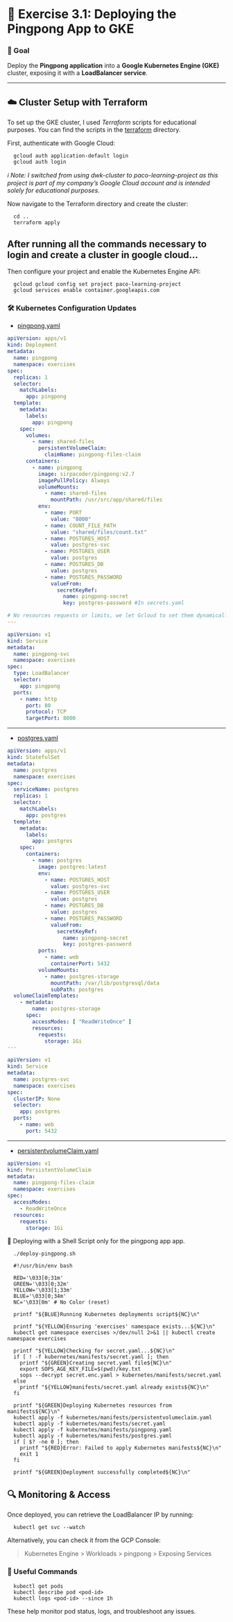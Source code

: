 # 🚀 Exercise 3.1: Deploying the Pingpong App to GKE

### 🎯 Goal

Deploy the **Pingpong application** into a **Google Kubernetes Engine (GKE)**
cluster, exposing it with a **LoadBalancer service**.

---

## ☁️ Cluster Setup with Terraform

To set up the GKE cluster, I used _Terraform_ scripts for educational purposes.
You can find the scripts in the [terraform](../terraform) directory.

First, authenticate with Google Cloud:

```shell
  gcloud auth application-default login
  gcloud auth login
```

_ℹ️ Note: I switched from using dwk-cluster to paco-learning-project as this
project is part of my company’s Google Cloud account and is intended solely for
educational purposes._

Now navigate to the Terraform directory and create the cluster:

```shell
  cd ..
  terraform apply
```

## After running all the commands necessary to login and create a cluster in google cloud...

Then configure your project and enable the Kubernetes Engine API:

```shell
  gcloud gcloud config set project paco-learning-project
  gcloud services enable container.googleapis.com
```

### 🛠️ Kubernetes Configuration Updates

- [pingpong.yaml](manifests/pingpong.yaml)

```yaml
apiVersion: apps/v1
kind: Deployment
metadata:
  name: pingpong
  namespace: exercises
spec:
  replicas: 1
  selector:
    matchLabels:
      app: pingpong
  template:
    metadata:
      labels:
        app: pingpong
    spec:
      volumes:
        - name: shared-files
          persistentVolumeClaim:
            claimName: pingpong-files-claim
      containers:
        - name: pingpong
          image: sirpacoder/pingpong:v2.7
          imagePullPolicy: Always
          volumeMounts:
            - name: shared-files
              mountPath: /usr/src/app/shared/files
          env:
            - name: PORT
              value: "8000"
            - name: COUNT_FILE_PATH
              value: "shared/files/count.txt"
            - name: POSTGRES_HOST
              value: postgres-svc
            - name: POSTGRES_USER
              value: postgres
            - name: POSTGRES_DB
              value: postgres
            - name: POSTGRES_PASSWORD
              valueFrom:
                secretKeyRef:
                  name: pingpong-secret
                  key: postgres-password #In secrets.yaml

# No resources requests or limits, we let Gcloud to set them dynamically
---

apiVersion: v1
kind: Service
metadata:
  name: pingpong-svc
  namespace: exercises
spec:
  type: LoadBalancer
  selector:
    app: pingpong
  ports:
    - name: http
      port: 80
      protocol: TCP
      targetPort: 8000
```

---

- [postgres.yaml](kubernetes/manifests/postgres.yaml)

```yaml
apiVersion: apps/v1
kind: StatefulSet
metadata:
  name: postgres
  namespace: exercises
spec:
  serviceName: postgres
  replicas: 1
  selector:
    matchLabels:
      app: postgres
  template:
    metadata:
      labels:
        app: postgres
    spec:
      containers:
        - name: postgres
          image: postgres:latest
          env:
            - name: POSTGRES_HOST
              value: postgres-svc
            - name: POSTGRES_USER
              value: postgres
            - name: POSTGRES_DB
              value: postgres
            - name: POSTGRES_PASSWORD
              valueFrom:
                secretKeyRef:
                  name: pingpong-secret
                  key: postgres-password
          ports:
            - name: web
              containerPort: 5432
          volumeMounts:
            - name: postgres-storage
              mountPath: /var/lib/postgresql/data
              subPath: postgres
  volumeClaimTemplates:
    - metadata:
        name: postgres-storage
      spec:
        accessModes: [ "ReadWriteOnce" ]
        resources:
          requests:
            storage: 1Gi
---

apiVersion: v1
kind: Service
metadata:
  name: postgres-svc
  namespace: exercises
spec:
  clusterIP: None
  selector:
    app: postgres
  ports:
    - name: web
      port: 5432
```

---

- [persistentvolumeClaim.yaml](kubernetes/manifests/persistentvolumeclaim.yaml)

```yaml
apiVersion: v1
kind: PersistentVolumeClaim
metadata:
  name: pingpong-files-claim
  namespace: exercises
spec:
  accessModes:
    - ReadWriteOnce
  resources:
    requests:
      storage: 1Gi
```

🧪 Deploying with a Shell Script only for the pingpong app
app.

```shell
  ./deploy-pingpong.sh
```

```
  #!/usr/bin/env bash
  
  RED='\033[0;31m'
  GREEN='\033[0;32m'
  YELLOW='\033[1;33m'
  BLUE='\033[0;34m'
  NC='\033[0m' # No Color (reset)
  
  printf "${BLUE}Running Kubernetes deployments script${NC}\n"
  
  printf "${YELLOW}Ensuring 'exercises' namespace exists...${NC}\n"
  kubectl get namespace exercises >/dev/null 2>&1 || kubectl create namespace exercises
  
  printf "${YELLOW}Checking for secret.yaml...${NC}\n"
  if [ ! -f kubernetes/manifests/secret.yaml ]; then
    printf "${GREEN}Creating secret.yaml file${NC}\n"
    export SOPS_AGE_KEY_FILE=$(pwd)/key.txt
    sops --decrypt secret.enc.yaml > kubernetes/manifests/secret.yaml
  else
    printf "${YELLOW}manifests/secret.yaml already exists${NC}\n"
  fi
  
  printf "${GREEN}Deploying Kubernetes resources from manifests${NC}\n"
  kubectl apply -f kubernetes/manifests/persistentvolumeclaim.yaml
  kubectl apply -f kubernetes/manifests/secret.yaml
  kubectl apply -f kubernetes/manifests/pingpong.yaml
  kubectl apply -f kubernetes/manifests/postgres.yaml
  if [ $? -ne 0 ]; then
    printf "${RED}Error: Failed to apply Kubernetes manifests${NC}\n"
    exit 1
  fi
  
  printf "${GREEN}Deployment successfully completed${NC}\n"
```

## 🔍 Monitoring & Access

Once deployed, you can retrieve the LoadBalancer IP by running:

```shell
  kubectl get svc --watch
```

Alternatively, you can check it from the GCP Console:

> Kubernetes Engine > Workloads > pingpong > Exposing Services

### 🧭 Useful Commands

```
  kubectl get pods
  kubectl describe pod <pod-id>
  kubectl logs <pod-id> --since 1h
```

These help monitor pod status, logs, and troubleshoot any issues.


